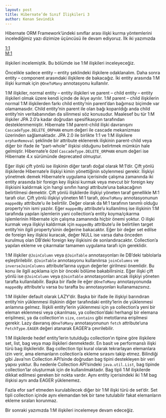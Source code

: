 ```yaml
---
layout: post
title: Hibernate’de Sınıf İlişkileri 3
author: Kenan Sevindik
---
```


Hibernate ORM Framework’ündeki sınıflar arası ilişki kurma yöntemlerini incelediğimiz yazı dizimize üçüncüsü ile devam 
ediyoruz. İlk iki yazımızda

[1:1](http://www.kenansevindik.com/hibernatede-sinif-iliskileri-1/)  
[M:1](http://www.kenansevindik.com/hibernatede-sinif-iliskileri-2/)  

ilişkileri incelemiştik. Bu bölümde ise 1:M ilişkileri inceleyeceğiz.

Öncelikle sadece entity – entity şeklindeki ilişkilere odaklanalım. Daha sonra entity – component arasındaki ilişkilere 
de bakacağız. İki entity arasında 1:M ilişki kurmak için `@OneToMany` annotasyonu kullanılır.

1:M ilişkiler, normal entity – entity ilişkileri ve parent – child entity – entity ilişkileri olmak üzere kendi içinde 
de ikiye ayrılır. 1:M parent – child ilişkilerin normal 1:M ilişkilerden farkı child entity’nin parent’dan bağımsız 
biçimde var olamamasıdır. Child entity’nin parent ile olan bağı koparıldığı anda child entity’nin veritabanından da 
silinmesi söz konusudur. Maalesef bu tür 1:M ilişkiler JPA 2.0’a kadar doğrudan spesifikasyon tarafından desteklenmemiştir. 
Hibernate 1:M parent-child ilişki davranışını `CascadeType.DELETE_ORPHAN` enum değeri ile cascade mekanizması üzerinden 
sağlamaktadır. JPA 2.0 ile birlikte 1:1 ve 1:M ilişkilere `orphanRemoval` şeklinde bir attribute eklenerek ilişkinin 
parent-child veya diğer bir ifade ile “part-whole” ilişkisi olduğunu belirtmek mümkün hale gelmiştir. Hibernate’e özel 
`CascadeType.DELETE_ORPHAN` enum değeri ise Hibernate 4.x sürümünde deprecated olmuştur.

Eğer ilişki çift yönlü ise ilişkinin diğer tarafı doğal olarak M:1’dir. Çift yönlü ilişkilerde Hibernate’e ilişkiyi kimin 
yönettiğinin söylenmesi gerekir. İlişkiyi yönetmek demek Hibernate’e uygulama içerisinde çalışma zamanında iki entity 
arasında bir foreign key ilişkisi kurmak veya mevcut bir foreign key ilişkisini kaldırmak için hangi sınıfın hangi 
attribute’una bakacağının belirtilmesi demektir. Çift yönlü ilişkilerde ilişkiyi yöneten taraf genellikle M:1 tarafı olur. 
Çift yönlü ilişkiyi yöneten M:1 tarafı, `@OneToMany` annotasyonunun `mappedBy` attribute’u ile belirtilir. Değer olarak 
da M:1 tarafının tanımlı olduğu property’nin ismi yazılır. Eğer `mappedBy` attribute’u kullanılmış ise ilişkinin 1:M 
tarafında yapılan işlemlerin yani collection’a entity koyma/çıkarma işlemlerinin Hibernate için çalışma zamanında hiçbir 
önemi yoktur. O ilişki kurmak veya ilişkiyi kaldırmak için `mappedBy` attribute’u ile belirtilen target entity’nin ilgili 
property’sinin değerine bakacaktır. Eğer bir değer set edilse de foreign key ilişkisi kuracak, değer NULL ise varsa daha 
önceden kurulmuş olan DB’deki foreign key ilişkisini de sonlandıracaktır. Collection’a yapılan ekleme ve çıkarmalar 
tamamen uygulama tarafı için gereklidir.

1:M ilişkiler `@JoinColumn` veya `@JoinTable` annotasyonları ile DB’deki tablolarla eşleştirilebilir. `@JoinTable` 
annotasyonu kullanılırsa `joinColumns` ve `inverseJoinColumns` attribute’larına uygun değerler girilmesi önemlidir. 
Bu konu ile ilgili açıklama için bir önceki bölüme bakabilirsiniz. Eğer ilişki çift yönlü ise `@JoinColumn` veya 
`@JoinTable` annotasyonları ancak ilişkiyi yöneten tarafta kullanılabilir. Başka bir ifade ile eğer `@OneToMany` 
annotasyonunda `mappedBy` attribute’u varsa bu tarafta bu annotasyonları kullanamazsınız.

1:M ilişkiler default olarak LAZY‘dir. Başka bir ifade ile ilişkiyi barındıran entity’nin yüklenmesi ilişkinin diğer 
tarafındaki entity’lerin de yüklenmesi anlamına gelmez. İlişkili entity’lerin yüklenmesi için ya collection’a yeni bir 
eleman eklenmesi veya çıkarılması, ya collection’daki herhangi bir elemana erişilmesi, ya da collection’ın `size`, 
`contains` gibi metotlarına erişilmesi gerekir. Lazy davranış `@OneToMany` annotasyonunun `fetch` attribute’una 
`FetchType.EAGER` değeri atanarak EAGER‘a çevrilebilir.

1:M ilişkilerde hedef entity’lerin tutulduğu collection’ın tipine göre ilişkilere set, list, bag veya map ilişkileri 
denmektedir. En basit ve performanslı ilişki türü bag ilişkileridir. Bag collection tipi kural olarak tekrarlayan 
elemanlara izin verir, ama elemanların collection’a ekleme sırasını takip etmez. Bilindiği gibi Java’nın Collection 
API’sinde doğrudan bag tipini destekleyen bir veri yapısı yoktur. Bu nedenle Collection API’sindeki `java.util.List`, 
bag tipinde collection’lar oluşturmak için de kullanılmaktadır. Bag tipli 1:M ilişkilerde dikkat edilmesi gereken bir 
nokta vardır. Aynı entity içerisindeki iki 1:M bag ilişkisi aynı anda EAGER yüklenemez.

Fazla efor sarf etmeden kurulabilecek diğer bir 1:M ilişki türü de set’dir. Set tipli collection içinde aynı elemandan 
tek bir tane tutulabilir fakat elemanların ekleme sıraları korunmaz.

Bir sonraki yazımızda 1:M ilişkileri incelemeye devam edeceğiz.
